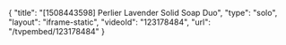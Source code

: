{
    "title": "[1508443598] Perlier Lavender Solid Soap Duo",
    "type": "solo",
    "layout": "iframe-static",
    "videoId": "123178484",
    "url": "\/tvpembed\/123178484"
}